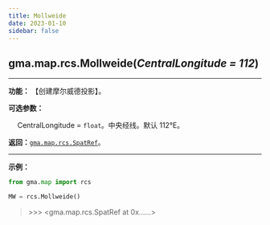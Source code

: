 ```yaml
---
title: Mollweide
date: 2023-01-10
sidebar: false
---
```


## gma.map.rcs.**Mollweide**(*CentralLongitude = 112*)<Badge text="1.1.2 +"/> 

---

**功能：** 【创建摩尔威德投影】。

**可选参数：**

&emsp; CentralLongitude = `float`。中央经线。默认 112°E。

**返回：**[`gma.map.rcs.SpatRef`](/UserGuide/map/rcs/SpatRef/)。

---

**示例：**
```python
from gma.map import rcs

MW = rcs.Mollweide()
```

> \>>> <gma.map.rcs.SpatRef at 0x......>
